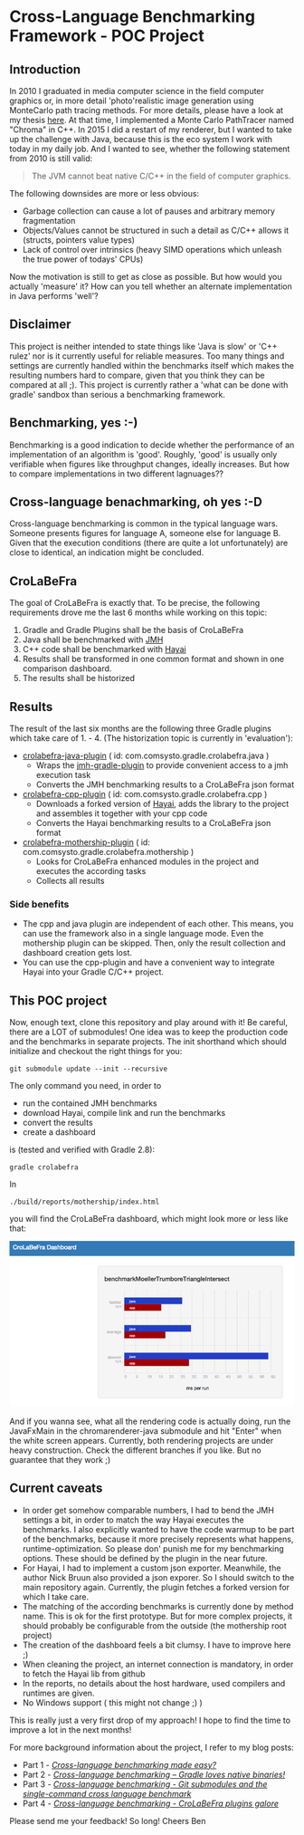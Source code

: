 # Cross-Language Benchmarking Framework - POC Project

## Introduction
In 2010 I graduated in media computer science in the field computer graphics or, in more detail 'photo'realistic image generation using MonteCarlo path tracing methods. For more details, please have a look at my thesis [here](https://ben-steinert.net). At that time, I implemented a Monte Carlo PathTracer named "Chroma" in C++.
In 2015 I did a restart of my renderer, but I wanted to take up the challenge with Java, because this is the eco system I work with today in my daily job. And I wanted to see, whether the following statement from 2010 is still valid:

> The JVM cannot beat native C/C++ in the field of computer graphics.

The following downsides are more or less obvious:

- Garbage collection can cause a lot of pauses and arbitrary memory fragmentation
- Objects/Values cannot be structured in such a detail as C/C++ allows it (structs, pointers value types)
- Lack of control over intrinsics (heavy SIMD operations which unleash the true power of todays' CPUs)

Now the motivation is still to get as close as possible. But how would you actually 'measure' it? How can you tell whether an alternate implementation in Java performs 'well'? 

## Disclaimer
This project is neither intended to state things like 'Java is slow' or 'C++ rulez' nor is it currently useful for reliable measures. Too many things and settings are currently handled within the benchmarks itself which makes the resulting numbers hard to compare, given that you think they can be compared at all ;). This project is currently rather a 'what can be done with gradle' sandbox than serious a benchmarking framework. 

## Benchmarking, yes :-)
Benchmarking is a good indication to decide whether the performance of an implementation of an algorithm is 'good'. Roughly, 'good' is usually only verifiable when figures like throughput changes, ideally increases. But how to compare implementations in two different lagnuages??


## Cross-language benachmarking, oh yes :-D

Cross-language benchmarking is common in the typical language wars. Someone presents figures for language A, someone else for language B. Given that the execution conditions (there are quite a lot unfortunately) are close to identical, an indication might be concluded.


## CroLaBeFra
The goal of CroLaBeFra is exactly that. To be precise, the following requirements drove me the last 6 months while working on this topic:

1. Gradle and Gradle Plugins shall be the basis of CroLaBeFra
2. Java shall be benchmarked with [JMH](http://openjdk.java.net/projects/code-tools/jmh/)
3. C++ code shall be benchmarked with [Hayai](https://github.com/nickbruun/hayai)
4. Results shall be transformed in one common format and shown in one comparison dashboard.
5. The results shall be historized


## Results
The result of the last six months are the following three Gradle plugins which take care of 1. - 4. (The historization topic is currently in 'evaluation'):

- [crolabefra-java-plugin](https://github.com/comsysto/crolabefra-java) ( id: com.comsysto.gradle.crolabefra.java )
    - Wraps the [jmh-gradle-plugin](https://github.com/melix/jmh-gradle-plugin) to provide convenient access to a jmh execution task
    - Converts the JMH benchmarking results to a CroLaBeFra json format
- [crolabefra-cpp-plugin](https://github.com/comsysto/crolabefra-cpp) ( id: com.comsysto.gradle.crolabefra.cpp )
    - Downloads a forked version of [Hayai](https://github.com/bensteinert/hayai), adds the library to the project and assembles it together with your cpp code
    - Converts the Hayai benchmarking results to a CroLaBeFra json format
- [crolabefra-mothership-plugin](https://github.com/comsysto/crolabefra-mothership) ( id: com.comsysto.gradle.crolabefra.mothership )
    - Looks for CroLaBeFra enhanced modules in the project and executes the according tasks
    - Collects all results
  
### Side benefits

- The cpp and java plugin are independent of each other. This means, you can use the framework also in a single language mode. Even the mothership plugin can be skipped. Then, only the result collection and dashboard creation gets lost.  
- You can use the cpp-plugin and have a convenient way to integrate Hayai into your Gradle C/C++ project. 

## This POC project
Now, enough text, clone this repository and play around with it! Be careful, there are a LOT of submodules! One idea was to keep the production code and the benchmarks in separate projects.
The init shorthand which should initialize and checkout the right things for you:

    git submodule update --init --recursive
    
The only command you need, in order to

- run the contained JMH benchmarks
- download Hayai, compile link and run the benchmarks
- convert the results
- create a dashboard 

is (tested and verified with Gradle 2.8):

    gradle crolabefra

In

    ./build/reports/mothership/index.html

you will find the CroLaBeFra dashboard, which might look more or less like that:

![CroLaBeFra Dashboard Screen](https://raw.githubusercontent.com/bensteinert/crolabefra-setup-poc/master/dashboard.png)


And if you wanna see, what all the rendering code is actually doing, run the JavaFxMain in the chromarenderer-java submodule and hit "Enter" when the white screen appears.
Currently, both rendering projects are under heavy construction. Check the different branches if you like. But no guarantee that they work ;)

## Current caveats

- In order get somehow comparable numbers, I had to bend the JMH settings a bit, in order to match the way Hayai executes the benchmarks. I also explicitly wanted to have the code warmup to be part of the benchmarks, because it more precisely represents what happens, runtime-optimization. So please don' punish me for my benchmarking options. These should be defined by the plugin in the near future.
- For Hayai, I had to implement a custom json exporter. Meanwhile, the author Nick Bruun also provided a json exporer. So I should switch to the main repository again. Currently, the plugin fetches a forked version for which I take care.
- The matching of the according benchmarks is currently done by method name. This is ok for the first prototype. But for more complex projects, it should probably be configurable from the outside (the mothership root project)
- The creation of the dashboard feels a bit clumsy. I have to improve here ;)
- When cleaning the project, an internet connection is mandatory, in order to fetch the Hayai lib from github
- In the reports, no details about the host hardware, used compilers and runtimes are given.
- No Windows support ( this might not change ;) )

This is really just a very first drop of my approach! I hope to find the time to improve a lot in the next months!

For more background information about the project, I refer to my blog posts:

* Part 1 - [_Cross-language benchmarking made easy?_](https://comsysto.com/blog-post/cross-language-benchmarking-made-easy)
* Part 2 - [_Cross-language benchmarking – Gradle loves native binaries!_](https://comsysto.com/blog-post/cross-language-benchmarking-part-2)
* Part 3 - [_Cross-language benchmarking - Git submodules and the single-command cross language benchmark_](https://comsysto.com/blog-post/cross-language-benchmarking-part-3)
* Part 4 - [_Cross-language benchmarking - CroLaBeFra plugins galore_](https://comsysto.com/blog-post/cross-language-benchmarking-part-4)

Please send me your feedback!
So long!
Cheers 
Ben


